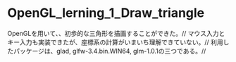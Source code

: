# OpenGL_lerning_1_Draw_triangle
OpenGLを用いて、、初歩的な三角形を描画することができた。//
マウス入力とキー入力も実装できたが、座標系の計算がいまいち理解できていない。//
利用したパッケージは、glad, glfw-3.4.bin.WIN64, glm-1.0.1の三つである。//
